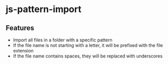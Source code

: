 # js-pattern-import
## Features
- Import all files in a folder with a specific pattern
- If the file name is not starting with a letter, it will be prefixed with the file extension
- If the file name contains spaces, they will be replaced with underscores